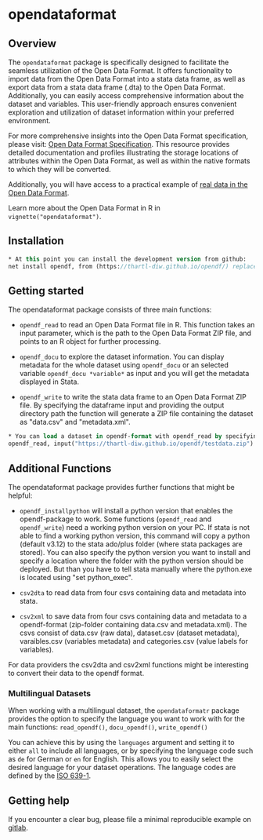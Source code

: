 # opendataformat 

## Overview

The `opendataformat` package is specifically designed to facilitate the seamless utilization of the Open Data Format. 
It offers functionality to import data from the Open Data Format into a stata data frame, as well as export data from a stata data frame (.dta) to the Open Data Format. 
Additionally, you can easily access comprehensive information about the dataset and variables. 
This user-friendly approach ensures convenient exploration and utilization of dataset information within your preferred environment.

For more comprehensive insights into the Open Data Format specification, please visit: [Open Data Format Specification](https://git.soep.de/opendata/specification). 
This resource provides detailed documentation and profiles illustrating the storage locations of attributes within the Open Data Format, as well as within the native formats to which they will be converted.

Additionally, you will have access to a practical example of [real data in the Open Data Format](https://git.soep.de/opendata/open-data-package).

Learn more about the Open Data Format in R in `vignette("opendataformat")`.

## Installation

``` stata
* At this point you can install the development version from github:
net install opendf, from (https://thartl-diw.github.io/opendf/) replace


```

## Getting started

The opendataformat package consists of three main functions:

- `opendf_read` to read an Open Data Format file in R. This function takes an input parameter, which is the path to the Open Data Format ZIP file, and points to an R object for further processing.

- `opendf_docu` to explore the dataset information. You can display metadata for the whole dataset using `opendf_docu` or an selected variable `opendf_docu *variable*` as input and you will get the metadata displayed in Stata. 

- `opendf_write` to write the stata data frame to an Open Data Format ZIP file. By specifying the dataframe input and providing the output directory path the function will generate a ZIP file containing the dataset as "data.csv" and "metadata.xml".

``` stata
* You can load a dataset in opendf-format with opendf_read by specifying the path to the zip-folder, (in this case, the testdataset from github):
opendf_read, input("https://thartl-diw.github.io/opendf/testdata.zip") clear verbose

```

## Additional Functions

The opendataformat package provides further functions that might be helpful:

- `opendf_installpython` will install a python version that enables the opendf-package to work. Some functions (`opendf_read` and `opendf_write`) need a working python version on your PC. If stata is not able to find a working python version, this command will copy a python (default v3.12) to the stata ado/plus folder (where stata packages are stored). You can also specify the python version you want to install and specify a location where the folder with the python version should be deployed. But than you have to tell stata manually where the python.exe is located using "set python_exec".

- `csv2dta` to read data from four csvs containing data and metadata into stata. 

- `csv2xml` to save data from four csvs containing data and metadata to a opendf-format (zip-folder containing data.csv and metadata.xml). The csvs consist of data.csv (raw data), dataset.csv (dataset metadata), varaibles.csv (variables metadata) and categories.csv (value labels for variables).



For data providers the csv2dta and csv2xml functions might be interesting to convert their data to the opendf format. 


### Multilingual Datasets

When working with a multilingual dataset, the `opendataformatr` package provides the option to specify the language you want to work with for the main functions: `read_opendf()`, `docu_opendf()`, `write_opendf()`
 
You can achieve this by using the `languages` argument and setting it to either 
`all` to include all languages, or by specifying the language code such as `de` for German or `en` for English. 
This allows you to easily select the desired language for your dataset operations.
The language codes are defined by the [ISO 639-1](https://de.wikipedia.org/wiki/Liste_der_ISO-639-1-Codes).


## Getting help

If you encounter a clear bug, please file a minimal reproducible example
on [gitlab](https://git.soep.de/opendata/stata-package/-/issues). 

